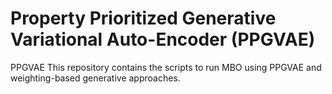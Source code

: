 # Property Prioritized Generative Variational Auto-Encoder (PPGVAE)
PPGVAE
This repository contains the scripts to run MBO using PPGVAE and weighting-based generative approaches.
